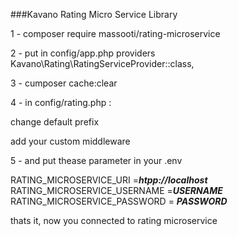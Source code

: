 ###Kavano Rating Micro Service Library

1 - composer require massooti/rating-microservice

2 - put  in config/app.php providers
Kavano\Rating\RatingServiceProvider::class,

3 - cumposer cache:clear


4 - in config/rating.php :

change default prefix

add your custom middleware

5 - and put thease parameter in your .env

RATING_MICROSERVICE_URI =***htpp://localhost***
RATING_MICROSERVICE_USERNAME =***USERNAME***
RATING_MICROSERVICE_PASSWORD = ***PASSWORD***


thats it, now you connected to rating microservice
